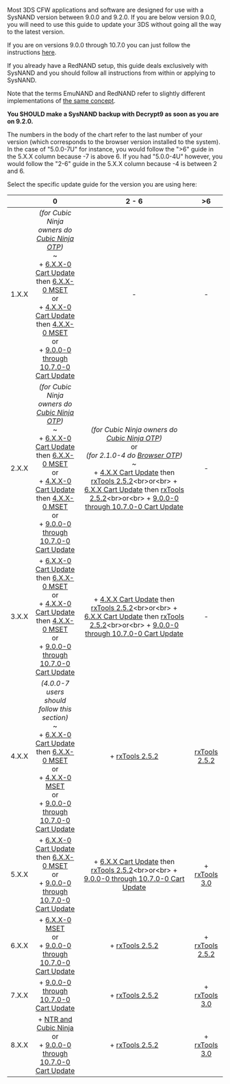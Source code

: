 Most 3DS CFW applications and software are designed for use with a SysNAND version between 9.0.0 and 9.2.0. If you are below version 9.0.0, you will need to use this guide to update your 3DS without going all the way to the latest version.    

If you are on versions 9.0.0 through 10.7.0 you can just follow the instructions [here](https://github.com/Plailect/Guide/wiki/Get-Started).

If you already have a RedNAND setup, this guide deals exclusively with SysNAND and you should follow all instructions from within or applying to SysNAND.

Note that the terms EmuNAND and RedNAND refer to slightly different implementations of [the same concept](http://3dbrew.org/wiki/NAND_Redirection).

**You SHOULD make a SysNAND backup with Decrypt9 as soon as you are on 9.2.0.**

The numbers in the body of the chart refer to the last number of your version (which corresponds to the browser version installed to the system). In the case of "5.0.0-7U" for instance, you would follow the ">6" guide in the 5.X.X column because -7 is above 6. If you had "5.0.0-4U" however, you would follow the "2-6" guide in the 5.X.X column because -4 is between 2 and 6.

Select the specific update guide for the version you are using here:

|       |                                                                0                                                                |                                                    2 - 6                                                    |          >6         |
|:-----:|:-------------------------------------------------------------------------------------------------------------------------------:|:-----------------------------------------------------------------------------------------------------------:|:-------------------:|
| 1.X.X | *(for Cubic Ninja owners do [Cubic Ninja OTP](https://github.com/Plailect/Guide/wiki/9.2.0-Update-(Cubic-Ninja-OTP)))*<br>~<br>+ [6.X.X-0 Cart Update](https://github.com/Plailect/Guide/wiki/9.2.0-Update-(Cart-Update)) then [6.X.X-0 MSET](https://github.com/Plailect/Guide/wiki/9.2.0-Update-(rxTools-MSET))<br>or<br> + [4.X.X-0 Cart Update](https://github.com/Plailect/Guide/wiki/9.2.0-Update-(Cart-Update)) then [4.X.X-0 MSET](https://github.com/Plailect/Guide/wiki/9.2.0-Update-(rxTools-MSET))<br>or<br> + [9.0.0-0 through 10.7.0-0 Cart Update](https://github.com/Plailect/Guide/wiki/9.2.0-Update-(Cart-Update))  |                                                      -                                                      |          -          |
| 2.X.X | *(for Cubic Ninja owners do [Cubic Ninja OTP](https://github.com/Plailect/Guide/wiki/9.2.0-Update-(Cubic-Ninja-OTP)))*<br>~<br> + [6.X.X-0 Cart Update](https://github.com/Plailect/Guide/wiki/9.2.0-Update-(Cart-Update)) then [6.X.X-0 MSET](https://github.com/Plailect/Guide/wiki/9.2.0-Update-(rxTools-MSET))<br>or<br> + [4.X.X-0 Cart Update](https://github.com/Plailect/Guide/wiki/9.2.0-Update-(Cart-Update)) then [4.X.X-0 MSET](https://github.com/Plailect/Guide/wiki/9.2.0-Update-(rxTools-MSET))<br>or<br> + [9.0.0-0 through 10.7.0-0 Cart Update](https://github.com/Plailect/Guide/wiki/9.2.0-Update-(Cart-Update))  | *(for Cubic Ninja owners do [Cubic Ninja OTP](https://github.com/Plailect/Guide/wiki/9.2.0-Update-(Cubic-Ninja-OTP)))*<br>or<br> *(for 2.1.0-4 do [Browser OTP](https://github.com/Plailect/Guide/wiki/9.2.0-Update-(Browser-OTP)))*<br>~<br>+ [4.X.X Cart Update](https://github.com/Plailect/Guide/wiki/9.2.0-Update-(Cart-Update)) then [rxTools 2.5.2](https://github.com/Plailect/Guide/wiki/9.2.0-Update-(rxTools-2.5.2))<br>or<br> + [6.X.X Cart Update](https://github.com/Plailect/Guide/wiki/9.2.0-Update-(Cart-Update)) then [rxTools 2.5.2](https://github.com/Plailect/Guide/wiki/9.2.0-Update-(rxTools-2.5.2))<br>or<br> + [9.0.0-0 through 10.7.0-0 Cart Update](https://github.com/Plailect/Guide/wiki/9.2.0-Update-(Cart-Update))  |          -          |
| 3.X.X | + [6.X.X-0 Cart Update](https://github.com/Plailect/Guide/wiki/9.2.0-Update-(Cart-Update)) then [6.X.X-0 MSET](https://github.com/Plailect/Guide/wiki/9.2.0-Update-(rxTools-MSET))<br>or<br> + [4.X.X-0 Cart Update](https://github.com/Plailect/Guide/wiki/9.2.0-Update-(Cart-Update)) then [4.X.X-0 MSET](https://github.com/Plailect/Guide/wiki/9.2.0-Update-(rxTools-MSET))<br>or<br> + [9.0.0-0 through 10.7.0-0 Cart Update](https://github.com/Plailect/Guide/wiki/9.2.0-Update-(Cart-Update))  | + [4.X.X Cart Update](https://github.com/Plailect/Guide/wiki/9.2.0-Update-(Cart-Update)) then [rxTools 2.5.2](https://github.com/Plailect/Guide/wiki/9.2.0-Update-(rxTools-2.5.2))<br>or<br> + [6.X.X Cart Update](https://github.com/Plailect/Guide/wiki/9.2.0-Update-(Cart-Update)) then [rxTools 2.5.2](https://github.com/Plailect/Guide/wiki/9.2.0-Update-(rxTools-2.5.2))<br>or<br> + [9.0.0-0 through 10.7.0-0 Cart Update](https://github.com/Plailect/Guide/wiki/9.2.0-Update-(Cart-Update))  |          -          |
| 4.X.X | *(4.0.0-7 users should follow this section)*<br>~<br> + [6.X.X-0 Cart Update](https://github.com/Plailect/Guide/wiki/9.2.0-Update-(Cart-Update)) then [6.X.X-0 MSET](https://github.com/Plailect/Guide/wiki/9.2.0-Update-(rxTools-MSET))<br>or<br>+ [4.X.X-0 MSET](https://github.com/Plailect/Guide/wiki/9.2.0-Update-(rxTools-MSET))<br>or<br> + [9.0.0-0 through 10.7.0-0 Cart Update](https://github.com/Plailect/Guide/wiki/9.2.0-Update-(Cart-Update))  |                                             + [rxTools 2.5.2](https://github.com/Plailect/Guide/wiki/9.2.0-Update-(rxTools-2.5.2))                                             |  [rxTools 2.5.2](https://github.com/Plailect/Guide/wiki/9.2.0-Update-(rxTools-2.5.2))  |
| 5.X.X | + [6.X.X-0 Cart Update](https://github.com/Plailect/Guide/wiki/9.2.0-Update-(Cart-Update)) then [6.X.X-0 MSET](https://github.com/Plailect/Guide/wiki/9.2.0-Update-(rxTools-MSET))<br>or<br> + [9.0.0-0 through 10.7.0-0 Cart Update](https://github.com/Plailect/Guide/wiki/9.2.0-Update-(Cart-Update))  |                               + [6.X.X Cart Update](https://github.com/Plailect/Guide/wiki/9.2.0-Update-(Cart-Update)) then [rxTools 2.5.2](https://github.com/Plailect/Guide/wiki/9.2.0-Update-(rxTools-2.5.2))<br>or<br> + [9.0.0-0 through 10.7.0-0 Cart Update](https://github.com/Plailect/Guide/wiki/9.2.0-Update-(Cart-Update))                               |  + [rxTools 3.0](https://github.com/Plailect/Guide/wiki/9.2.0-Update-(rxTools-3.0))  |
| 6.X.X |                + [6.X.X-0 MSET](https://github.com/Plailect/Guide/wiki/9.2.0-Update-(rxTools-MSET))<br>or<br> + [9.0.0-0 through 10.7.0-0 Cart Update](https://github.com/Plailect/Guide/wiki/9.2.0-Update-(Cart-Update))                |                                             + [rxTools 2.5.2](https://github.com/Plailect/Guide/wiki/9.2.0-Update-(rxTools-2.5.2))                                             | + [rxTools 2.5.2](https://github.com/Plailect/Guide/wiki/9.2.0-Update-(rxTools-2.5.2)) |
| 7.X.X |                              + [9.0.0-0 through 10.7.0-0 Cart Update](https://github.com/Plailect/Guide/wiki/9.2.0-Update-(Cart-Update))                               |                                      + [rxTools 2.5.2](https://github.com/Plailect/Guide/wiki/9.2.0-Update-(rxTools-2.5.2))                                              |  + [rxTools 3.0](https://github.com/Plailect/Guide/wiki/9.2.0-Update-(rxTools-3.0))  |
| 8.X.X |             + [NTR and Cubic Ninja](https://github.com/Plailect/Guide/wiki/9.2.0-Update-(NTR-and-Cubic-Ninja)) <br>or<br> + [9.0.0-0 through 10.7.0-0 Cart Update](https://github.com/Plailect/Guide/wiki/9.2.0-Update-(Cart-Update))             |                                             + [rxTools 2.5.2](https://github.com/Plailect/Guide/wiki/9.2.0-Update-(rxTools-2.5.2))                                             | + [rxTools 3.0](https://github.com/Plailect/Guide/wiki/9.2.0-Update-(rxTools-3.0)) |
